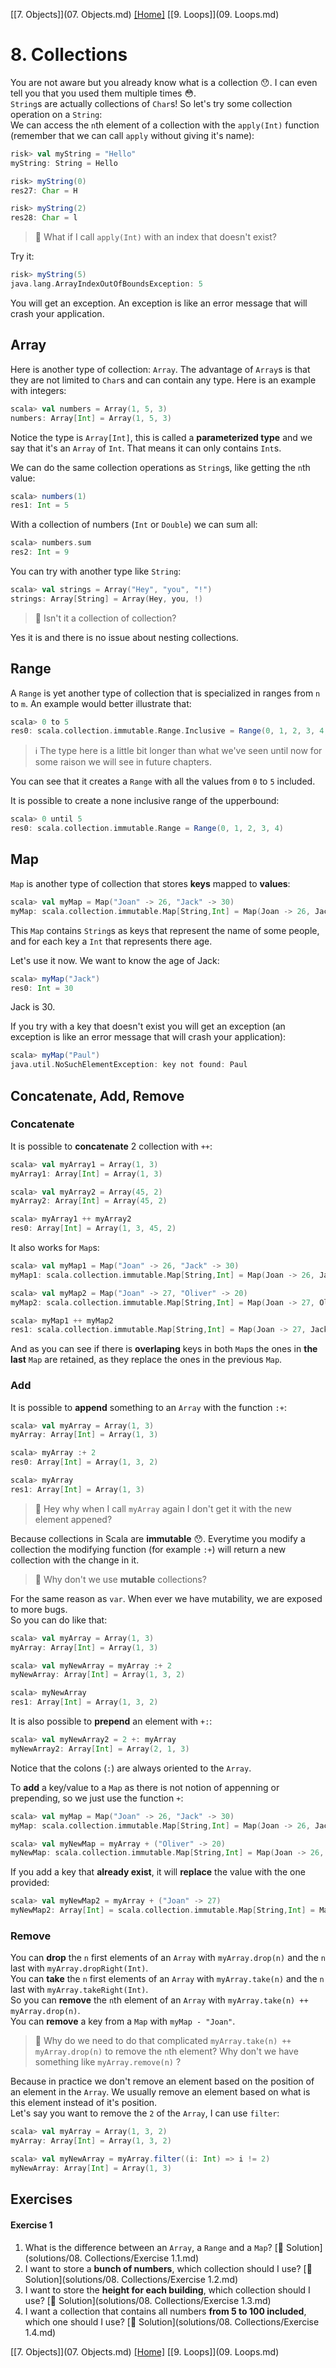 [[7. Objects]](07. Objects.md) [[Home]](../ReadMe.md) [[9. Loops]](09. Loops.md)

# 8. Collections

You are not aware but you already know what is a collection :hushed:. I can even tell you that you used them multiple times :flushed:.  
`String`s are actually collections of `Char`s! So let's try some collection operation on a `String`:  
We can access the `n`th element of a collection with the `apply(Int)` function (remember that we can call `apply` without giving it's name):
```scala
risk> val myString = "Hello"
myString: String = Hello

risk> myString(0)
res27: Char = H

risk> myString(2)
res28: Char = l
```

> :raising_hand: What if I call `apply(Int)` with an index that doesn't exist?

Try it:
```scala
risk> myString(5)
java.lang.ArrayIndexOutOfBoundsException: 5
```
You will get an exception. An exception is like an error message that will crash your application.

## Array

Here is another type of collection: `Array`. The advantage of `Array`s is that they are not limited to `Char`s and can contain any type. Here is an example with integers:
```scala
scala> val numbers = Array(1, 5, 3)
numbers: Array[Int] = Array(1, 5, 3)
```
Notice the type is `Array[Int]`, this is called a **parameterized type** and we say that it's an `Array` of `Int`. That means it can only contains `Int`s.

We can do the same collection operations as `String`s, like getting the `n`th value:
```scala
scala> numbers(1)
res1: Int = 5
```

With a collection of numbers (`Int` or `Double`) we can sum all:
```scala
scala> numbers.sum
res2: Int = 9
```

You can try with another type like `String`:
```scala
scala> val strings = Array("Hey", "you", "!")
strings: Array[String] = Array(Hey, you, !)
```

> :raising_hand: Isn't it a collection of collection?

Yes it is and there is no issue about nesting collections.

## Range

A `Range` is yet another type of collection that is specialized in ranges from `n` to `m`. An example would better illustrate that:
```scala
scala> 0 to 5
res0: scala.collection.immutable.Range.Inclusive = Range(0, 1, 2, 3, 4, 5)
```
> :information_source: The type here is a little bit longer than what we've seen until now for some raison we will see in future chapters.

You can see that it creates a `Range` with all the values from `0` to `5` included.

It is possible to create a none inclusive range of the upperbound:
```scala
scala> 0 until 5
res0: scala.collection.immutable.Range = Range(0, 1, 2, 3, 4)
```

## Map

`Map` is another type of collection that stores **keys** mapped to **values**:
```scala
scala> val myMap = Map("Joan" -> 26, "Jack" -> 30)
myMap: scala.collection.immutable.Map[String,Int] = Map(Joan -> 26, Jack -> 30)
```
This `Map` contains `String`s as keys that represent the name of some people, and for each key a `Int` that represents there age.

Let's use it now. We want to know the age of Jack:
```scala
scala> myMap("Jack")
res0: Int = 30
```
Jack is 30.

If you try with a key that doesn't exist you will get an exception (an exception is like an error message that will crash your application):
```scala
scala> myMap("Paul")
java.util.NoSuchElementException: key not found: Paul
```

## Concatenate, Add, Remove

### Concatenate

It is possible to **concatenate** 2 collection with `++`:
```scala
scala> val myArray1 = Array(1, 3)
myArray1: Array[Int] = Array(1, 3)

scala> val myArray2 = Array(45, 2)
myArray2: Array[Int] = Array(45, 2)

scala> myArray1 ++ myArray2
res0: Array[Int] = Array(1, 3, 45, 2)
```

It also works for `Map`s:
```scala
scala> val myMap1 = Map("Joan" -> 26, "Jack" -> 30)
myMap1: scala.collection.immutable.Map[String,Int] = Map(Joan -> 26, Jack -> 30)

scala> val myMap2 = Map("Joan" -> 27, "Oliver" -> 20)
myMap2: scala.collection.immutable.Map[String,Int] = Map(Joan -> 27, Oliver -> 20)

scala> myMap1 ++ myMap2
res1: scala.collection.immutable.Map[String,Int] = Map(Joan -> 27, Jack -> 30, Oliver -> 20)
```
And as you can see if there is **overlaping** keys in both `Map`s the ones in **the last** `Map` are retained, as they replace the ones in the previous `Map`.

### Add

It is possible to **append** something to an `Array` with the function `:+`:
```scala
scala> val myArray = Array(1, 3)
myArray: Array[Int] = Array(1, 3)

scala> myArray :+ 2
res0: Array[Int] = Array(1, 3, 2)

scala> myArray
res1: Array[Int] = Array(1, 3)
```

> :raising_hand: Hey why when I call `myArray` again I don't get it with the new element appened?

Because collections in Scala are **immutable** :hushed:. Everytime you modify a collection the modifying function (for example `:+`) will return a new collection with the change in it.

> :raising_hand: Why don't we use **mutable** collections?

For the same reason as `var`. When ever we have mutability, we are exposed to more bugs.  
So you can do like that:
```scala
scala> val myArray = Array(1, 3)
myArray: Array[Int] = Array(1, 3)

scala> val myNewArray = myArray :+ 2
myNewArray: Array[Int] = Array(1, 3, 2)

scala> myNewArray
res1: Array[Int] = Array(1, 3, 2)
```

It is also possible to **prepend** an element with `+:`:
```scala
scala> val myNewArray2 = 2 +: myArray
myNewArray2: Array[Int] = Array(2, 1, 3)
```
Notice that the colons (`:`) are always oriented to the `Array`.

To **add** a key/value to a `Map` as there is not notion of appenning or prepending, so we just use the function `+`:
```scala
scala> val myMap = Map("Joan" -> 26, "Jack" -> 30)
myMap: scala.collection.immutable.Map[String,Int] = Map(Joan -> 26, Jack -> 30)

scala> val myNewMap = myArray + ("Oliver" -> 20)
myNewMap: scala.collection.immutable.Map[String,Int] = Map(Joan -> 26, Jack -> 30, "Oliver" -> 20)
```

If you add a key that **already exist**, it will **replace** the value with the one provided:
```scala
scala> val myNewMap2 = myArray + ("Joan" -> 27)
myNewMap2: Array[Int] = scala.collection.immutable.Map[String,Int] = Map(Joan -> 27, Jack -> 30)
```

### Remove

You can **drop** the `n` first elements of an `Array` with `myArray.drop(n)` and the `n` last with `myArray.dropRight(Int)`.  
You can **take** the `n` first elements of an `Array` with `myArray.take(n)` and the `n` last with `myArray.takeRight(Int)`.  
So you can **remove** the `n`th element of an `Array` with `myArray.take(n) ++ myArray.drop(n)`.  
You can **remove** a key from a `Map` with `myMap - "Joan"`.

> :raising_hand: Why do we need to do that complicated `myArray.take(n) ++ myArray.drop(n)` to remove the `n`th element? Why don't we have something like `myArray.remove(n)` ?

Because in practice we don't remove an element based on the position of an element in the `Array`. We usually remove an element based on what is this element instead of it's position.  
Let's say you want to remove the `2` of the `Array`, I can use `filter`:
```scala
scala> val myArray = Array(1, 3, 2)
myArray: Array[Int] = Array(1, 3, 2)

scala> val myNewArray = myArray.filter((i: Int) => i != 2)
myNewArray: Array[Int] = Array(1, 3)
```

## Exercises

#### Exercise 1

1. What is the difference between an `Array`, a `Range` and a `Map`? [:scroll: Solution](solutions/08. Collections/Exercise 1.1.md)
2. I want to store a **bunch of numbers**, which collection should I use? [:scroll: Solution](solutions/08. Collections/Exercise 1.2.md)
3. I want to store the **height for each building**, which collection should I use? [:scroll: Solution](solutions/08. Collections/Exercise 1.3.md)
4. I want a collection that contains all numbers **from 5 to 100 included**, which one should I use? [:scroll: Solution](solutions/08. Collections/Exercise 1.4.md)

[[7. Objects]](07. Objects.md) [[Home]](../ReadMe.md) [[9. Loops]](09. Loops.md)

